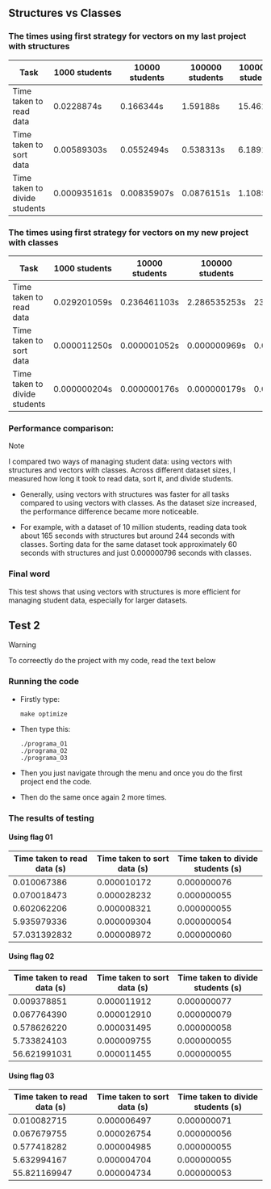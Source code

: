 ## Structures vs Classes
### The times using first strategy for vectors on my last project with structures

| Task                         | 1000 students | 10000 students | 100000 students | 1000000 students | 10000000 students |
|------------------------------|--------------|----------------|-----------------|------------------|-------------------|
| Time taken to read data      | 0.0228874s   | 0.166344s      | 1.59188s        | 15.4619s         | 165.159s          |
| Time taken to sort data      | 0.00589303s  | 0.0552494s     | 0.538313s       | 6.18915s         | 60.0473s          |
| Time taken to divide students| 0.000935161s | 0.00835907s    | 0.0876151s      | 1.10855s         | 11.3426s          |

### The times using first strategy for vectors on my new project with classes
| Task                         | 1000 students | 10000 students | 100000 students | 1000000 students | 10000000 students |
|------------------------------|--------------|----------------|-----------------|------------------|-------------------|
| Time taken to read data      | 0.029201059s | 0.236461103s   | 2.286535253s   | 23.812292017s   | 243.827573256s    |
| Time taken to sort data      | 0.000011250s | 0.000001052s   | 0.000000969s    | 0.000000979s    | 0.000000796s      |
| Time taken to divide students| 0.000000204s | 0.000000176s   | 0.000000179s    | 0.000000215s    | 0.000000179s      |

### Performance comparison:
>[!NOTE]
>I compared two ways of managing student data: using vectors with structures and vectors with classes. Across different dataset sizes, I measured how long it took to read data, sort it, and divide students.

- Generally, using vectors with structures was faster for all tasks compared to using vectors with classes. As the dataset size increased, the performance difference became more noticeable.

- For example, with a dataset of 10 million students, reading data took about 165 seconds with structures but around 244 seconds with classes. Sorting data for the same dataset took approximately 60 seconds with structures and just 0.000000796 seconds with classes.
### Final word
This test shows that using vectors with structures is more efficient for managing student data, especially for larger datasets.

## Test 2
>[!WARNING]
>To correectly do the project with my code, read the text below

### Running the code
- Firstly type:
  
      make optimize
- Then type this:

      ./programa_O1
      ./programa_O2
      ./programa_O3
- Then you just navigate through the menu and once you do the first project end the code.
- Then do the same once again 2 more times.

### The results of testing

#### Using flag 01
| Time taken to read data (s) | Time taken to sort data (s) | Time taken to divide students (s) |
|------------------------------|-----------------------------|-----------------------------------|
| 0.010067386                  | 0.000010172                 | 0.000000076                       |
| 0.070018473                  | 0.000028232                 | 0.000000055                       |
| 0.602062206                  | 0.000008321                 | 0.000000055                       |
| 5.935979336                  | 0.000009304                 | 0.000000054                       |
| 57.031392832                 | 0.000008972                 | 0.000000060                       |

#### Using flag 02
| Time taken to read data (s) | Time taken to sort data (s) | Time taken to divide students (s) |
|------------------------------|-----------------------------|-----------------------------------|
| 0.009378851                  | 0.000011912                 | 0.000000077                       |
| 0.067764390                  | 0.000012910                 | 0.000000079                       |
| 0.578626220                  | 0.000031495                 | 0.000000058                       |
| 5.733824103                  | 0.000009755                 | 0.000000055                       |
| 56.621991031                 | 0.000011455                 | 0.000000055                       |


#### Using flag 03
| Time taken to read data (s) | Time taken to sort data (s) | Time taken to divide students (s) |
|------------------------------|-----------------------------|-----------------------------------|
| 0.010082715                  | 0.000006497                 | 0.000000071                       |
| 0.067679755                  | 0.000026754                 | 0.000000056                       |
| 0.577418282                  | 0.000004985                 | 0.000000055                       |
| 5.632994167                  | 0.000004704                 | 0.000000055                       |
| 55.821169947                 | 0.000004734                 | 0.000000053                       |

